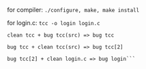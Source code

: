 for compiler: `./configure, make, make install`

for login.c: `tcc -o login login.c`

```
clean tcc + bug tcc(src) => bug tcc

bug tcc + clean tcc(src) => bug tcc[2]

bug tcc[2] + clean login.c => bug login```
